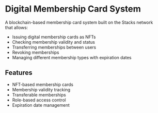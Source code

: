 # Digital Membership Card System

A blockchain-based membership card system built on the Stacks network that allows:

- Issuing digital membership cards as NFTs
- Checking membership validity and status
- Transferring memberships between users
- Revoking memberships
- Managing different membership types with expiration dates

## Features

- NFT-based membership cards
- Membership validity tracking
- Transferable memberships
- Role-based access control
- Expiration date management
